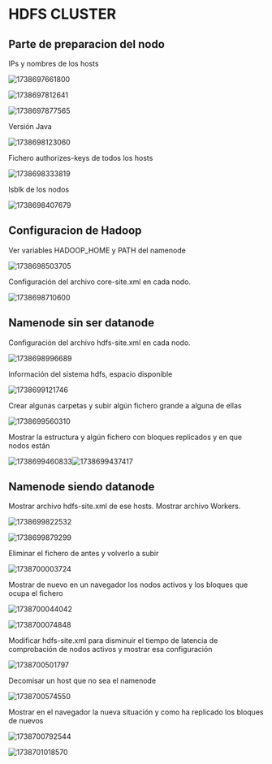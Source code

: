 # **HDFS CLUSTER**

## **Parte de preparacion del nodo**

IPs y nombres de los hosts

![1738697661800](images/BigData-04feb/1738697661800.png)

![1738697812641](images/BigData-04feb/1738697812641.png)

![1738697877565](images/BigData-04feb/1738697877565.png)

Versión Java

![1738698123060](images/BigData-04feb/1738698123060.png)

Fichero authorizes-keys de todos los hosts

![1738698333819](images/BigData-04feb/1738698333819.png)

lsblk de los nodos

![1738698407679](images/BigData-04feb/1738698407679.png)

## **Configuracion de Hadoop**

Ver variables HADOOP_HOME y PATH del namenode

![1738698503705](images/BigData-04feb/1738698503705.png)

Configuración del archivo core-site.xml en cada nodo.

![1738698710600](images/BigData-04feb/1738698710600.png)

## **Namenode sin ser datanode**

Configuración del archivo hdfs-site.xml en cada nodo.

![1738698996689](images/BigData-04feb/1738698996689.png)

Información del sistema hdfs, espacio disponible

![1738699121746](images/BigData-04feb/1738699121746.png)

Crear algunas carpetas y subir algún fichero grande a alguna de ellas

![1738699560310](images/BigData-04feb/1738699560310.png)

Mostrar la estructura y algún fichero con bloques replicados y en que nodos están

![1738699460833](https://file+.vscode-resource.vscode-cdn.net/c%3A/Users/IABD/Desktop/images/BigData-04feb/1738699460833.png)![1738699437417](https://file+.vscode-resource.vscode-cdn.net/c%3A/Users/IABD/Desktop/images/BigData-04feb/1738699437417.png)


## **Namenode siendo datanode**

Mostrar archivo hdfs-site.xml de ese hosts. Mostrar archivo Workers.

![1738699822532](images/BigData-04feb/1738699822532.png)

![1738699879299](images/BigData-04feb/1738699879299.png)

Eliminar el fichero de antes y volverlo a subir

![1738700003724](images/BigData-04feb/1738700003724.png)

Mostrar de nuevo en un navegador los nodos activos y los bloques que ocupa el fichero

![1738700044042](images/BigData-04feb/1738700044042.png)

![1738700074848](images/BigData-04feb/1738700074848.png)

Modificar hdfs-site.xml para disminuir el tiempo de latencia de comprobación de nodos activos y mostrar esa configuración

![1738700501797](images/BigData-04feb/1738700501797.png)

Decomisar un host que no sea el namenode

![1738700574550](images/BigData-04feb/1738700574550.png)

Mostrar en el navegador la nueva situación y como ha replicado los bloques de nuevos

![1738700792544](images/BigData-04feb/1738700792544.png)

![1738701018570](images/BigData-04feb/1738701018570.png)
